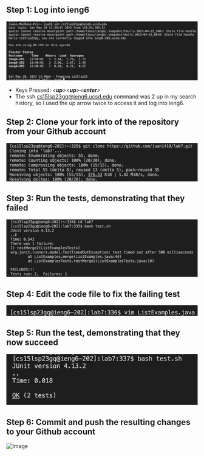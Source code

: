 ## Step 1: Log into ieng6
![Image](Step1.png)
- Keys Pressed: _<**up**><**up**><**enter**>_ 
- The ssh cs15lsp23gq@ieng6.ucsd.edu command was 2 up in my search history, so I used the up arrow twice to access it and log into ieng6.

## Step 2: Clone your fork into of the repository from your Github account
![Image](Step2.png)


## Step 3: Run the tests, demonstrating that they failed
![Image](Step3.png)


## Step 4: Edit the code file to fix the failing test
![Image](Step4.png)


## Step 5: Run the test, demonstrating that they now succeed
![Image](Step5.png)


## Step 6: Commit and push the resulting changes to your Github account
![Image](Step6.png)
